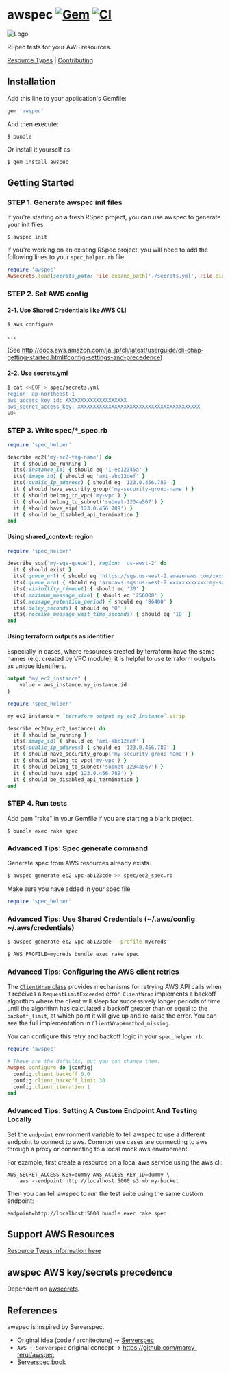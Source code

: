 # awspec [![Gem](https://img.shields.io/gem/v/awspec.svg)](https://rubygems.org/gems/awspec) [![CI](https://github.com/k1LoW/awspec/actions/workflows/ci.yml/badge.svg)](https://github.com/k1LoW/awspec/actions)

![Logo](./awspec-logo.png)

RSpec tests for your AWS resources.

[Resource Types](doc/resource_types.md) | [Contributing](doc/contributing.md)

## Installation

Add this line to your application's Gemfile:

```ruby
gem 'awspec'
```

And then execute:

    $ bundle

Or install it yourself as:

    $ gem install awspec

## Getting Started

### STEP 1. Generate awspec init files

If you're starting on a fresh RSpec project, you can use awspec to generate your init files:

    $ awspec init

If you're working on an existing RSpec project, you will need to add the following lines to your `spec_helper.rb` file:

```ruby
require 'awspec'
Awsecrets.load(secrets_path: File.expand_path('./secrets.yml', File.dirname(__FILE__)))
```

### STEP 2. Set AWS config

#### 2-1. Use Shared Credentials like AWS CLI

```sh
$ aws configure

...
```

(See http://docs.aws.amazon.com/ja_jp/cli/latest/userguide/cli-chap-getting-started.html#config-settings-and-precedence)

#### 2-2. Use secrets.yml

```sh
$ cat <<EOF > spec/secrets.yml
region: ap-northeast-1
aws_access_key_id: XXXXXXXXXXXXXXXXXXXX
aws_secret_access_key: XXXXXXXXXXXXXXXXXXXXXXXXXXXXXXXXXXXXXXXX
EOF
```

### STEP 3. Write spec/\*\_spec.rb

```ruby
require 'spec_helper'

describe ec2('my-ec2-tag-name') do
  it { should be_running }
  its(:instance_id) { should eq 'i-ec12345a' }
  its(:image_id) { should eq 'ami-abc12def' }
  its(:public_ip_address) { should eq '123.0.456.789' }
  it { should have_security_group('my-security-group-name') }
  it { should belong_to_vpc('my-vpc') }
  it { should belong_to_subnet('subnet-1234a567') }
  it { should have_eip('123.0.456.789') }
  it { should be_disabled_api_termination }
end
```

#### Using shared_context: region

```ruby
require 'spec_helper'

describe sqs('my-sqs-queue'), region: 'us-west-2' do
  it { should exist }
  its(:queue_url) { should eq 'https://sqs.us-west-2.amazonaws.com/xxxxxxxxxxxx/my-sqs-queue' }
  its(:queue_arn) { should eq 'arn:aws:sqs:us-west-2:xxxxxxxxxxxx:my-sqs-queue' }
  its(:visibility_timeout) { should eq '30' }
  its(:maximum_message_size) { should eq '256000' }
  its(:message_retention_period) { should eq '86400' }
  its(:delay_seconds) { should eq '0' }
  its(:receive_message_wait_time_seconds) { should eq '10' }
end
```

#### Using terraform outputs as identifier

Especially in cases, where resources created by terraform have the same names (e.g. created by VPC module), it is helpful to use terraform outputs as unique identifiers.

```terraform
output "my_ec2_instance" {
    value = aws_instance.my_instance.id
}
```

```ruby
require 'spec_helper'

my_ec2_instance = `terraform output my_ec2_instance`.strip

describe ec2(my_ec2_instance) do
  it { should be_running }
  its(:image_id) { should eq 'ami-abc12def' }
  its(:public_ip_address) { should eq '123.0.456.789' }
  it { should have_security_group('my-security-group-name') }
  it { should belong_to_vpc('my-vpc') }
  it { should belong_to_subnet('subnet-1234a567') }
  it { should have_eip('123.0.456.789') }
  it { should be_disabled_api_termination }
end
```

### STEP 4. Run tests
Add gem "rake" in your Gemfile if you are starting a blank project.

    $ bundle exec rake spec

### Advanced Tips: Spec generate command

Generate spec from AWS resources already exists.

```sh
$ awspec generate ec2 vpc-ab123cde >> spec/ec2_spec.rb
```

Make sure you have added in your spec file
```ruby
require 'spec_helper'
```

### Advanced Tips: Use Shared Credentials (~/.aws/config ~/.aws/credentials)

```sh
$ awspec generate ec2 vpc-ab123cde --profile mycreds
```

```sh
$ AWS_PROFILE=mycreds bundle exec rake spec
```

### Advanced Tips: Configuring the AWS client retries

The [`ClientWrap` class](https://github.com/k1LoW/awspec/blob/master/lib/awspec/helper/client_wrap.rb)
provides mechanisms for retrying AWS API calls when it receives a
`RequestLimitExceeded` error. `ClientWrap` implements a backoff algorithm
where the client will sleep for successively longer periods of time until the
algorithm has calculated a backoff greater than or equal to the
`backoff_limit`, at which point it will give up and re-raise the error. You
can see the full implementation in `ClientWrap#method_missing`.

You can configure this retry and backoff logic in your `spec_helper.rb`:

```ruby
require 'awspec'

# These are the defaults, but you can change them.
Awspec.configure do |config|
  config.client_backoff 0.0
  config.client_backoff_limit 30
  config.client_iteration 1
end
```

### Advanced Tips: Setting A Custom Endpoint And Testing Locally

Set the `endpoint` environment variable to tell awspec to use a different
endpoint to connect to aws. Common use cases are connecting to aws through a
proxy or connecting to a local mock aws environment.

For example, first create a resource on a local aws service using the aws cli:

```
AWS_SECRET_ACCESS_KEY=dummy AWS_ACCESS_KEY_ID=dummy \
    aws --endpoint http://localhost:5000 s3 mb my-bucket
```

Then you can tell awspec to run the test suite using the same custom endpoint:

```
endpoint=http://localhost:5000 bundle exec rake spec
```

## Support AWS Resources

[Resource Types information here](doc/resource_types.md)

## awspec AWS key/secrets precedence

Dependent on [awsecrets](https://github.com/k1LoW/awsecrets#awsecrets-config-precedence).

## References

awspec is inspired by Serverspec.

- Original idea (code / architecture) -> [Serverspec](https://github.com/serverspec/serverspec)
- `AWS + Serverspec` original concept -> https://github.com/marcy-terui/awspec
- [Serverspec book](http://www.oreilly.co.jp/books/9784873117096/)
